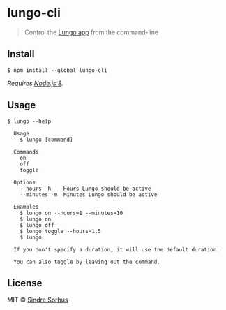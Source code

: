 # lungo-cli

> Control the [Lungo app](https://sindresorhus.com/lungo) from the command-line


## Install

```
$ npm install --global lungo-cli
```

*Requires [Node.js 8](https://nodejs.org).*


## Usage

```
$ lungo --help

  Usage
    $ lungo [command]

  Commands
    on
    off
    toggle

  Options
    --hours -h    Hours Lungo should be active
    --minutes -m  Minutes Lungo should be active

  Examples
    $ lungo on --hours=1 --minutes=10
    $ lungo on
    $ lungo off
    $ lungo toggle --hours=1.5
    $ lungo

  If you don't specify a duration, it will use the default duration.

  You can also toggle by leaving out the command.
```


## License

MIT © [Sindre Sorhus](https://sindresorhus.com)
